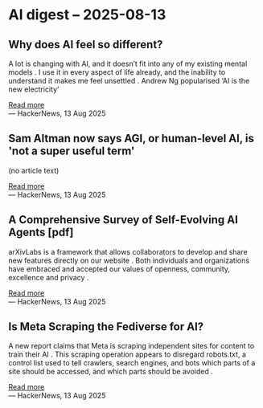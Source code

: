 # AI digest – 2025-08-13

## Why does AI feel so different?

A lot is changing with AI, and it doesn’t fit into any of my existing mental models . I use it in every aspect of life already, and the inability to understand it makes me feel unsettled . Andrew Ng popularised ‘AI is the new electricity’

[Read more](https://blog.nilenso.com/blog/2025/08/12/why-does-ai-feel-so-different/)  
— HackerNews, 13 Aug 2025

## Sam Altman now says AGI, or human-level AI, is 'not a super useful term'

(no article text)

[Read more](https://www.cnbc.com/2025/08/11/sam-altman-says-agi-is-a-pointless-term-experts-agree.html)  
— HackerNews, 13 Aug 2025

## A Comprehensive Survey of Self-Evolving AI Agents [pdf]

arXivLabs is a framework that allows collaborators to develop and share new features directly on our website . Both individuals and organizations have embraced and accepted our values of openness, community, excellence and privacy .

[Read more](https://arxiv.org/abs/2508.07407)  
— HackerNews, 13 Aug 2025

## Is Meta Scraping the Fediverse for AI?

A new report claims that Meta is scraping independent sites for content to train their AI . This scraping operation appears to disregard robots.txt, a control list used to tell crawlers, search engines, and bots which parts of a site should be accessed, and which parts should be avoided .

[Read more](https://wedistribute.org/2025/08/is-meta-scraping-the-fediverse-for-ai/)  
— HackerNews, 13 Aug 2025
